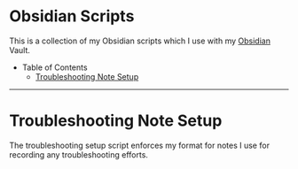 # Obsidian Scripts

This is a collection of my Obsidian scripts which I use with my [Obsidian]() Vault.

- Table of Contents
  - [Troubleshooting Note Setup](#troubleshooting-setup)

---
# Troubleshooting Note Setup

The troubleshooting setup script enforces my format for notes I use for recording any troubleshooting efforts.